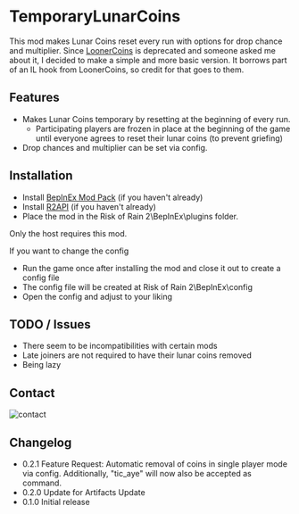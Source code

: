# TemporaryLunarCoins

This mod makes Lunar Coins reset every run with options for drop chance and multiplier. 
Since [LoonerCoins](https://thunderstore.io/package/paddywan/LoonerCoins/) is deprecated and someone asked me about it, I decided to make a simple and more basic version.
It borrows part of an IL hook from LoonerCoins, so credit for that goes to them.

## Features
 - Makes Lunar Coins temporary by resetting at the beginning of every run.
	 - Participating players are frozen in place at the beginning of the game until everyone agrees to reset their lunar coins (to prevent griefing)
 - Drop chances and multiplier can be set via config.


## Installation

- Install [BepInEx Mod Pack](https://thunderstore.io/package/bbepis/BepInExPack/) (if you haven't already)
- Install [R2API](https://thunderstore.io/package/tristanmcpherson/R2API/) (if you haven't already)
- Place the mod in the Risk of Rain 2\BepInEx\plugins folder.

Only the host requires this mod.

If you want to change the config
- Run the game once after installing the mod and close it out to create a config file
- The config file will be created at Risk of Rain 2\BepInEx\config
- Open the config and adjust to your liking
 
## TODO / Issues
- There seem to be incompatibilities with certain mods
- Late joiners are not required to have their lunar coins removed
- Being lazy

## Contact
![contact](https://i.imgur.com/gPBrPrQ.png)

## Changelog
- 0.2.1 Feature Request: Automatic removal of coins in single player mode via config. Additionally, "tic_aye" will now also be accepted as command.
- 0.2.0 Update for Artifacts Update
- 0.1.0 Initial release
